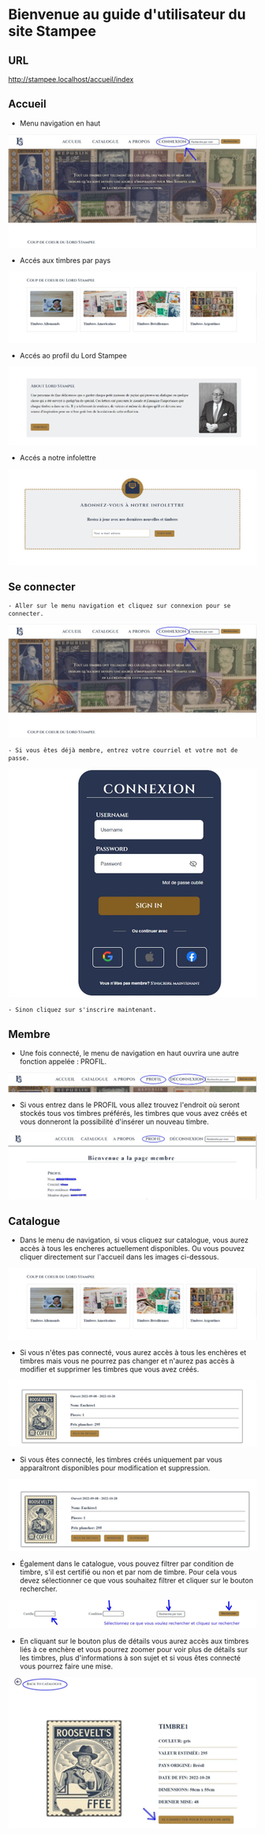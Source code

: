 # Bienvenue au guide d'utilisateur du site Stampee

## URL
  http://stampee.localhost/accueil/index

## Accueil

- Menu navigation en haut

![connexion](./ressources/GuideUtilisateur/connexion.JPG)

- Accés aux timbres par pays
  
![connexion](./ressources/GuideUtilisateur/catalogue.JPG)

- Accés ao profil du Lord Stampee

![connexion](./ressources/GuideUtilisateur/aPropos.JPG)

- Accés a notre infolettre

![connexion](./ressources/GuideUtilisateur/infolettre.JPG)


## Se connecter
    - Aller sur le menu navigation et cliquez sur connexion pour se connecter.
  
![connexion](./ressources/GuideUtilisateur/connexion.JPG)

    - Si vous êtes déjà membre, entrez votre courriel et votre mot de passe.
  
![connexion](./ressources/GuideUtilisateur/connexion2.JPG)

    - Sinon cliquez sur s'inscrire maintenant.

## Membre

- Une fois connecté, le menu de navigation en haut ouvrira une autre fonction appelée : PROFIL.

![connexion](./ressources/GuideUtilisateur/profilLink.JPG)

- Si vous entrez dans le PROFIL vous allez trouvez l'endroit où seront stockés tous vos timbres préférés, les timbres que vous avez créés et vous donneront la possibilité d'insérer un nouveau timbre.

![connexion](./ressources/GuideUtilisateur/donnesMembre.JPG)

## Catalogue

- Dans le menu de navigation, si vous cliquez sur catalogue, vous aurez accès à tous les encheres actuellement disponibles. Ou vous pouvez cliquer directement sur l'accueil dans les images ci-dessous.

![connexion](./ressources/GuideUtilisateur/catalogue.JPG)

- Si vous n'êtes pas connecté, vous aurez accès à tous les enchères et timbres mais vous ne pourrez pas changer et n'aurez pas accès à modifier et supprimer les timbres que vous avez créés.

![connexion](./ressources/GuideUtilisateur/allerTimbre.JPG)

- Si vous êtes connecté, les timbres créés uniquement par vous apparaîtront disponibles pour modification et suppression.

![connexion](./ressources/GuideUtilisateur/allerTimbreMembre.JPG)

- Également dans le catalogue, vous pouvez filtrer par condition de timbre, s'il est certifié ou non et par nom de timbre. Pour cela vous devez sélectionner ce que vous souhaitez filtrer et cliquer sur le bouton rechercher.

![connexion](./ressources/GuideUtilisateur/recherche.JPG)

- En cliquant sur le bouton plus de détails vous aurez accès aux timbres liés à ce enchère et vous pourrez zoomer pour voir plus de détails sur les timbres, plus d'informations à son sujet et si vous êtes connecté vous pourrez faire une mise.

![connexion](./ressources/GuideUtilisateur/timbre.JPG)










